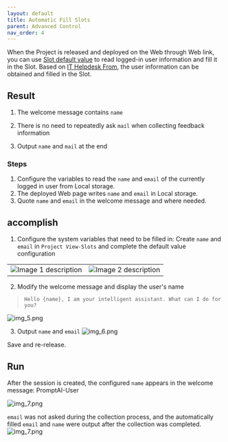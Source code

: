 ```yaml
---
layout: default
title: Automatic Fill Slots
parent: Advanced Control
nav_order: 4
---
```

When the Project is released and deployed on the Web through Web link, you can use [Slot default value](/docs/tutorial/slot_config/#default-value) to read logged-in user information and fill it in the Slot.
Based on [IT Helpdesk From](/docs/tutorial/form/), the user information can be obtained and filled in the Slot.

## Result

1. The welcome message contains `name`

2. There is no need to repeatedly ask `mail` when collecting feedback information

3. Output `name` and `mail` at the end

### Steps
1. Configure the variables to read the `name` and `email` of the currently logged in user from Local storage.
2. The deployed Web page writes `name` and `email` in Local storage.
3. Quote `name` and `email` in the welcome message and where needed.

## accomplish
1. Configure the system variables that need to be filled in: Create `name` and `email` in `Project View-Slots` and complete the default value configuration
<table>
   <tr>
     <td><img src="/assets/images/advanced_control/fill_slot/fill-slot-02.png" alt="Image 1 description"></td>
     <td><img src="/assets/images/advanced_control/fill_slot/fill-slot-03.png" alt="Image 2 description"></td>
   </tr>
</table>


2. Modify the welcome message and display the user's name

> `Hello {name}, I am your intelligent assistant. What can I do for you?`

![img_5.png](/assets/images/advanced_control/fill_slot/fill-slot-04.png)

3. Output `name` and `email`
![img_6.png](/assets/images/advanced_control/fill_slot/fill-slot-05.png)

Save and re-release.

## Run
After the session is created, the configured `name` appears in the welcome message: PromptAI-User

![img_7.png](/assets/images/advanced_control/fill_slot/fill-slot-06.png)

`email` was not asked during the collection process, and the automatically filled `email` and `name` were output after the collection was completed.
![img_7.png](/assets/images/advanced_control/fill_slot/fill-slot-07.png)


